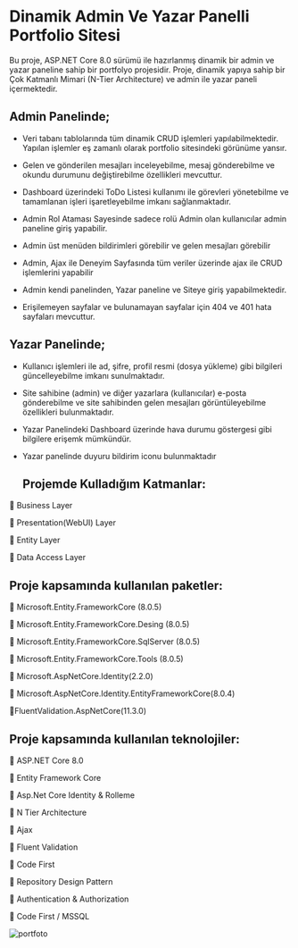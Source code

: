 # Dinamik Admin Ve Yazar Panelli Portfolio Sitesi

Bu proje, ASP.NET Core 8.0 sürümü ile hazırlanmış dinamik bir admin ve yazar paneline sahip bir portfolyo projesidir. Proje, dinamik yapıya sahip bir Çok Katmanlı Mimari (N-Tier Architecture) ve admin ile yazar paneli içermektedir.


## Admin Panelinde;

- Veri tabanı tablolarında tüm dinamik CRUD işlemleri yapılabilmektedir. Yapılan işlemler eş zamanlı olarak portfolio sitesindeki görünüme yansır.

-  Gelen ve gönderilen mesajları inceleyebilme, mesaj gönderebilme ve okundu durumunu değiştirebilme özellikleri mevcuttur.

- Dashboard üzerindeki ToDo Listesi kullanımı ile görevleri yönetebilme ve tamamlanan işleri işaretleyebilme imkanı sağlanmaktadır.

- Admin Rol Ataması Sayesinde sadece rolü Admin olan kullanıcılar admin paneline giriş yapabilir.

- Admin üst menüden bildirimleri görebilir ve gelen mesajları görebilir

- Admin, Ajax ile Deneyim Sayfasında tüm veriler üzerinde ajax ile CRUD işlemlerini yapabilir

- Admin kendi panelinden, Yazar paneline ve Siteye giriş yapabilmektedir.

- Erişilemeyen sayfalar ve bulunamayan sayfalar için 404 ve 401 hata sayfaları mevcuttur.

## Yazar Panelinde;

- Kullanıcı işlemleri ile ad, şifre, profil resmi (dosya yükleme) gibi bilgileri güncelleyebilme imkanı sunulmaktadır.

- Site sahibine (admin) ve diğer yazarlara (kullanıcılar) e-posta gönderebilme ve site sahibinden gelen mesajları görüntüleyebilme özellikleri bulunmaktadır.

- Yazar Panelindeki Dashboard üzerinde  hava durumu göstergesi gibi bilgilere erişemk mümkündür.

- Yazar panelinde duyuru bildirim iconu bulunmaktadır

  ## Projemde Kulladığım Katmanlar:
  
📌 Business Layer

📌 Presentation(WebUI) Layer

📌 Entity Layer

📌 Data Access Layer

  ##   Proje kapsamında kullanılan paketler:
  
📌 Microsoft.Entity.FrameworkCore (8.0.5)

📌 Microsoft.Entity.FrameworkCore.Desing (8.0.5)

📌 Microsoft.Entity.FrameworkCore.SqlServer (8.0.5)

📌 Microsoft.Entity.FrameworkCore.Tools (8.0.5)

📌 Microsoft.AspNetCore.Identity(2.2.0)

📌 Microsoft.AspNetCore.Identity.EntityFrameworkCore(8.0.4)

📌FluentValidation.AspNetCore(11.3.0)

 ## Proje kapsamında kullanılan teknolojiler:
 
📌 ASP.NET Core 8.0

📌 Entity Framework Core

📌 Asp.Net Core Identity & Rolleme

📌 N Tier Architecture

📌 Ajax

📌 Fluent Validation

📌 Code First

📌 Repository Design Pattern

📌 Authentication & Authorization

📌 Code First / MSSQL

![portfoto](https://github.com/meltemozturkcan/PortfolioWebApp/assets/31880886/f9d0e6b1-614d-4482-9682-3d1b1cdc0d16)
